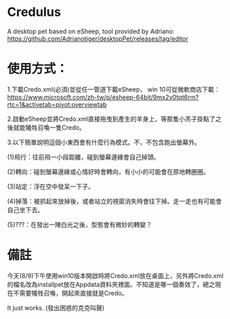 # Credulus
A desktop pet based on eSheep, tool provided by Adriano: https://github.com/Adrianotiger/desktopPet/releases/tag/editor 

# 使用方式：
1.下載Credo.xml(必須)並從任一管道下載eSheep，
win 10可從微軟商店下載： https://www.microsoft.com/zh-tw/p/esheep-64bit/9mx2v0tqt6rm?rtc=1&activetab=pivot:overviewtab

2.啟動eSheep並將Credo.xml直接拖曳到產生的羊身上，等那隻小羔子掛點了之後就能犧牲召喚一隻Credo。

3.以下簡單說明這個小東西會有什麼行為模式。不，不包含跑出螢幕外。

  (1)飛行：往前飛一小段距離，碰到螢幕邊緣會自己掉頭。

  (2)轉向：碰到螢幕邊緣或心情好時會轉向，有小小的可能會在原地轉圈圈。

  (3)站定：浮在空中發呆一下子。

  (4)掉落：被抓起來放掉後，或者站立的視窗消失時會往下掉。走一走也有可能會自己坐下去。

  (5)???：在發出一陣白光之後，型態會有微妙的轉變？

# 備註
今天(8/9)下午使用win10版本開啟時將Credo.xml放在桌面上，另外將Credo.xml的檔名改為installpet放在Appdata資料夾裡面。不知道是哪一個奏效了，總之現在不需要犧牲召喚，開起來直接就是Credo。

It just works. (發出困惑的克克叫聲)
